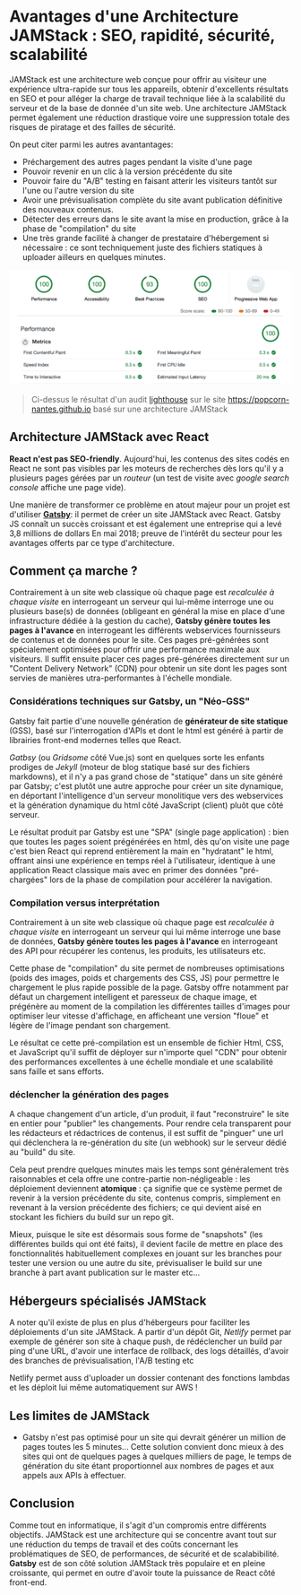 # Avantages d'une Architecture JAMStack : SEO, rapidité, sécurité, scalabilité

JAMStack est une architecture web conçue pour offrir au visiteur une expérience ultra-rapide sur tous les appareils, obtenir  d'excellents résultats en SEO et pour alléger la charge de travail technique liée à la scalabilité du serveur et de la base de donnée d'un site web. Une architecture JAMStack permet également une réduction drastique voire une suppression totale des risques de piratage et des failles de sécurité.

On peut citer parmi les autres avantantages: 

- Préchargement des autres pages pendant la visite d'une page
- Pouvoir revenir en un clic à la version précédente du site
- Pouvoir faire du "A/B" testing en faisant atterir les visiteurs tantôt sur l'une ou l'autre version du site
- Avoir une prévisualisation complète du site avant publication définitive des nouveaux contenus.
- Détecter des erreurs dans le site avant la mise en production, grâce à la phase de "compilation" du site
- Une très grande facilité à changer de prestataire d'hébergement si nécessaire : ce sont techniquement juste des fichiers statiques à uploader ailleurs en quelques minutes.

![](https://raw.githubusercontent.com/yann-yinn/why-jamstack/master/images/ligthouse.png?token=AAUeh8-GslHUXclNnzgWHf32Z1d15ELqks5cvZ2lwA%3D%3D)
> Ci-dessus le résultat d'un audit [lighthouse](https://developers.google.com/web/tools/lighthouse) sur le site https://popcorn-nantes.github.io basé sur une architecture JAMStack

## Architecture JAMStack avec React

**React n'est pas SEO-friendly**. Aujourd'hui, les contenus des sites codés en React ne sont pas visibles par les moteurs de recherches dès lors qu'il y a plusieurs pages gérées par un *routeur* (un test de visite avec *google search console* affiche une page vide). 

Une manière de transformer ce problème en atout majeur pour un projet est d'utiliser [**Gatsby**](https://www.gatsbyjs.org/): il permet de créer un site JAMStack avec React. Gatsby JS connaît un succès croissant et est également une entreprise qui a levé 3,8 millions de dollars En mai 2018; preuve de l'intérêt du secteur pour les avantages offerts par ce type d'architecture.

## Comment ça marche ?

Contrairement à un site web classique où chaque page est *recalculée à chaque visite* en interrogeant un serveur qui lui-même interroge une ou plusieurs base(s) de données (obligeant en général la mise en place d'une infrastructure dédiée à la gestion du cache), **Gatsby génère toutes les pages à l'avance** en interrogeant les différents webservices fournisseurs de contenus et de données pour le site. Ces pages pré-générées sont spécialement optimisées pour offrir une performance maximale aux visiteurs. Il suffit ensuite placer ces pages pré-générées directement sur un "Content Delivery Network" (CDN) pour obtenir un site dont les pages sont servies de manières utra-performantes à l'échelle mondiale.

### Considérations techniques sur Gatsby, un "Néo-GSS" 

Gatsby fait partie d'une nouvelle génération de **générateur de site statique** (GSS), basé sur l'interrogation d'APIs et dont le html est généré à partir de librairies front-end modernes telles que React. 

*Gatbsy* (ou *Gridsome* côté Vue.js) sont en quelques sorte les enfants prodiges de *Jekyll* (moteur de blog statique basé sur des fichiers markdowns), et il n'y a pas grand chose de "statique" dans un site généré par Gatsby; c'est plutôt une autre approche pour créer un site dynamique, en déportant l'intelligence d'un serveur monolitique vers des webservices et la génération dynamique du html côté JavaScript (client) pluôt que côté serveur.

Le résultat produit par Gatsby est une "SPA" (single page application) : bien que toutes les pages soient prégénérées en html, dès qu'on visite une page c'est bien React qui reprend entièrement la main en "hydratant" le html, offrant ainsi une expérience en temps réel à l'utilisateur, identique à une application React classique mais avec en primer des données "pré-chargées" lors de la phase de compilation pour accélérer la navigation.

### Compilation versus interprétation

Contrairement à un site web classique où chaque page est *recalculée à chaque visite* en interrogeant un serveur qui lui même interroge une base de données, **Gatsby génère toutes les pages à l'avance** en interrogeant des API pour récupérer les contenus, les produits, les utilisateurs etc. 

Cette phase de "compilation" du site permet de nombreuses optimisations (poids des images, poids et chargements des CSS, JS) pour permettre le chargement le plus rapide possible de la page. Gatsby offre notamment par défaut un chargement intelligent et paresseux de chaque image, et prégénère au moment de la compilation les différentes tailles d'images pour optimiser leur vitesse d'affichage, en afficheant une version "floue" et légère de l'image pendant son chargement.

Le résultat ce cette pré-compilation est un ensemble de fichier Html, CSS, et JavaScript qu'il suffit de déployer sur n'importe quel "CDN" pour obtenir des performances excellentes à une échelle mondiale et une scalabilité sans faille et sans efforts. 

### déclencher la génération des pages

A chaque changement d'un article, d'un produit, il faut "reconstruire" le site en entier pour "publier" les changements. Pour rendre cela transparent pour les rédacteurs et rédactrices de contenus, il est suffit de "pinguer" une url qui déclenchera la re-génération du site (un webhook) sur le serveur dédié au "build" du site. 

Cela peut prendre quelques minutes mais les temps sont généralement très raisonnables et cela offre une contre-partie non-négligeable : les déploiement deviennent **atomique** : ça signifie que ce système permet de revenir à la version précédente du site, contenus compris, simplement en revenant à la version précédente des fichiers; ce qui devient aisé en stockant les fichiers du build sur un repo git. 

Mieux, puisque le site est désormais sous forme de "snapshots" (les différentes builds qui ont été faits), il devient facile de mettre en place des fonctionnalités habituellement complexes en jouant sur les branches pour tester une version ou une autre du site, prévisualiser le build sur une branche à part avant publication sur le master etc... 

## Hébergeurs spécialisés JAMStack

A noter qu'il existe de plus en plus d'hébergeurs pour faciliter les déploiements d'un site JAMStack. A partir d'un dépôt Git, *Netlify* permet par exemple de générer son site à chaque push, de rédéclencher un build par ping d'une URL, d'avoir une interface de rollback, des logs détaillés, d'avoir des branches de prévisualisation, l'A/B testing etc

Netlify permet auss d'uploader un dossier contenant des fonctions lambdas et les déploit lui même automatiquement sur AWS !

## Les limites de JAMStack

- Gatsby n'est pas optimisé pour un site qui devrait générer un million de pages toutes les 5 minutes... Cette solution convient donc mieux à des sites qui ont de quelques pages à quelques milliers de page, le temps de génération du site étant proportionnel aux nombres de pages et aux appels aux APIs à effectuer.

## Conclusion

Comme tout en informatique, il s'agit d'un compromis entre différents objectifs. JAMStack est une architecture qui se concentre avant tout sur une réduction du temps de travail et des coûts concernant les problématiques de SEO, de performances, de sécurité et de scalabibilité. **Gatsby** est de son côté solution JAMStack très populaire et en pleine croissante, qui permet en outre d'avoir toute la puissance de React côté front-end.



